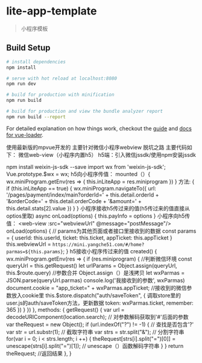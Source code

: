 # lite-app-template

> 小程序模板

## Build Setup

``` bash
# install dependencies
npm install

# serve with hot reload at localhost:8080
npm run dev

# build for production with minification
npm run build

# build for production and view the bundle analyzer report
npm run build --report
```

For detailed explanation on how things work, checkout the [guide](http://vuejs-templates.github.io/webpack/) and [docs for vue-loader](http://vuejs.github.io/vue-loader).


使用最新版的mpvue开发的
主要针对微信小程序webview
脱坑之路
主要代码如下：
微信web-view（小程序内置h5）
h5端：引入微信jssdk/使用npm安装jssdk
<script type="text/javascript" src="https://res.wx.qq.com/open/js/jweixin-1.3.2.js"></script>
npm install weixin-js-sdk --save
import wx from 'weixin-js-sdk';
Vue.prototype.$wx = wx;
h5向小程序传值：
mounted（）{
	wx.miniProgram.getEnv(res => {
                	this.inLiteApp = res.miniprogram
    	})
}
方法: {
	if (this.inLiteApp == true) {
              		wx.miniProgram.navigateTo({
               			 url: '/pages/payment/index/main?orderId=' + this.detail.orderId + '&orderCode=' + this.detail.orderCode + '&amount=' + this.detail.stats[2].value
              		})
           	 }
}
小程序接收h5传过来的值(h5传过来的值直接从optios里取)
  async onLoad(options) {
    	this.payInfo = options
  }
小程序向h5传值：
<web-view :src="webviewUrl" @message="postMessage"/>
  onLoad(options) {
	// params为其他页面或者接口里接收到的数据
	const params = {
            		userId: this.userId, 
            		ticket: this.ticket,
            		appTicket: this.appTicket
          	}
    	this.webviewUrl = `https://mini.yangche51.com/#/home?parmas=${this.params}`;
  }
h5接收小程序传过来的值
  created() {
     wx.miniProgram.getEnv(res => {
        if (res.miniprogram) { //判断微信环境
          const queryUrl = this.getRequest()
          let urlParams = Object.assign(queryUrl, this.$route.query)  //参数合并  Object.assign（）是浅拷贝
          let wxParmas = JSON.parse(queryUrl.parmas)
          console.log('我接收到的参数', wxParmas)
          document.cookie = "app_ticket=" + wxParmas.appTicket;  //接收到的微信参数放入cookie里
          this.$store.dispatch("auth/saveToken", {  调取store里的user.js的auth/saveToken方法，更新数据
              token: wxParmas.ticket,
              remember: 365
          })
        }
    })
  },
methods: {
    getRequest() {
         var url = decodeURIComponent(location.search); // 对参数解码获取到'#'后面的参数
         var theRequest = new Object();
          if (url.indexOf("?") != -1) {  // 查找是否包含'?'
            var str = url.substr(1); // 截取字符串
            var strs = str.split("&"); // 分割字符串
            for(var i = 0; i < strs.length; i ++) {
                theRequest[strs[i].split("=")[0]] = unescape(strs[i].split("=")[1]); // unescape（）函数解码字符串
            }
           }
          return theRequest; //返回结果
    },
}

